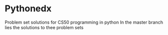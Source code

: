 # Pythonedx
Problem set solutions for CS50 programming in python
In the master branch lies the solutions to thee problem sets
